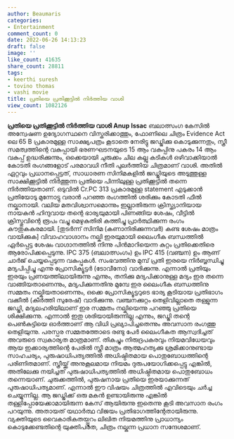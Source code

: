 ```yaml
---
author: Beaumaris
categories:
- Entertainment
comment_count: 0
date: 2022-06-26 14:13:23
draft: false
image: ''
like_count: 41635
share_count: 28811
tags:
- keerthi suresh
- tovino thomas
- vashi movie
title: പ്രതിയെ പ്രതിക്കൂട്ടിൽ നിർത്തിയ വാശി
view_count: 1082126
---
```


**പ്രതിയെ പ്രതിക്കൂട്ടിൽ നിർത്തിയ വാശി** **Anup Issac** ബലാത്സംഗ കേസിൽ അന്വേഷണ ഉദ്യോഗസ്ഥനെ വിസ്തരിക്കാത്തും, ഫോണിലെ ചിത്രം Evidence Act ലെ 65 B പ്രകാരമുള്ള സാക്ഷ്യപത്രം കൂടാതെ നേരിട്ടു ജഡ്ജിക്കു കൊടുക്കുന്നതും, സ്ത്രീ സമത്വത്തിന്റെ വകുപ്പായി ഭരണഘടനയുടെ 15 ആം വകുപ്പിനു പകരം 14 ആം വകുപ്പ് ഉദ്ധരിക്കുന്നും, ഒക്കെയായി ചുരുക്കം ചില കല്ലു കടികൾ ഒഴിവാക്കിയാൽ കോടതി രംഗങ്ങളോട് പരമാവധി നീതി പുലർത്തിയ ചിത്രമാണ് വാശി. അതിൽ ഏറ്റവും പ്രധാനപ്പെട്ടത്, സാധാരണ സിനിമകളിൽ ജഡ്ജിയുടെ അടുത്തുള്ള സാക്ഷിക്കൂട്ടിൽ നിർത്തുന്ന പ്രതിയെ പിന്നിലുള്ള പ്രതിക്കൂട്ടിൽ തന്നെ നിർത്തിയതാണ്. ഒടുവിൽ Cr.PC 313 പ്രകാരമുള്ള statement എടുക്കാൻ പ്രതിയോടു മുന്നോട്ടു വരാൻ പറഞ്ഞ രംഗത്തിൽ ശരിക്കും കോടതി ഫീൽ നല്കാനായി. വലിയ മതവിശ്വാസമൊന്നും ഇല്ലാതിരുന്ന ക്രിസ്ത്യാനിയായ നായകൻ ഹിന്ദുവായ തന്റെ ഭാര്യയുമായി പിണങ്ങിയ ശേഷം, വീട്ടിൽ ക്രിസ്തുവിന്റെ രൂപം വച്ചു മെഴുകുതിരി കത്തിച്ചു പ്രാർത്ഥിക്കുന്ന രംഗം കൗതുകകരമായി. [തുടർന്ന് സിനിമ (കണാനിരിക്കുന്നവർ) കണ്ട ശേഷം മാത്രം വായിക്കുക] വിവാഹവാഗ്ദാനം നല്കി ഇരയുമായി ലൈംഗീക ബന്ധത്തിൽ ഏർപ്പെട്ട ശേഷം വാഗ്ദാനത്തിൽ നിന്നു പിൻമാറിയെന്ന കുറ്റം പ്രതിക്കെതിരെ ആരോപിക്കപ്പെടുന്നു. IPC 375 (ബലാത്സംഗം) ഉം IPC 415 (വഞ്ചന) ഉം ആണ് ചാർജ് ചെയ്യപ്പെടുന്ന വകുപ്പുകൾ. സംഭവത്തിനു മുമ്പ് പ്രതി ഇരയെ നിർബ്ബന്ധിച്ചു മദ്യപിപ്പിച്ചു എന്നു പ്രോസിക്യൂട്ടർ (ടോവീനോ) വാദിക്കുന്നു. എന്നാൽ പ്രതിയും ഇരയും പ്രണയത്തിലായിരുന്നു എന്നും, തനിക്കു മദ്യപിക്കാനുള്ള മദ്യം ഇര തന്നെ വാങ്ങിയതാണെന്നും, മദ്യപിക്കുന്നതിനു മുമ്പേ ഇര ലൈംഗീക ബന്ധത്തിനു സമ്മതം നല്കിയതാണെന്നും, ഒക്കെ പ്രോസിക്യൂട്ടറുടെ ഭാര്യ കൂടിയായ പ്രതിഭാഗം വക്കീൽ (കീർത്തി സുരേഷ്) വാദിക്കുന്നു. വഞ്ചനക്കുറ്റം തെളിവില്ലാതെ തള്ളുന്ന ജഡ്ജി, മദ്യലഹരിയിലാണ് ഇര സമ്മതം നല്കിയെന്നു പറഞ്ഞു പ്രതിയെ ശിക്ഷിക്കുന്നു. എന്നാൽ ഇതു ശരിയായിരുന്നില്ല എന്നും, ജഡ്ജി തന്റെ പെൺകുട്ടിയെ ഓർത്താണ് ആ വിധി പ്രഖ്യാപിച്ചതെന്നും അവസാന രംഗത്തു തെളിയുന്നു. പരസ്പര സമ്മതത്തോടെ രണ്ടു പേർ ലൈംഗീകത ആസ്വദിച്ചത് അവരുടെ സ്വകാര്യത മാത്രമാണ്. തികച്ചും നിരുദ്രപകരവും നിയമവിധേയവും ആയ ഇക്കാര്യത്തിന്റെ പേരിൽ സ്ത്രീ മാത്രം ആത്മഹത്യക്കു ശ്രമിക്കാനുണ്ടായ സാഹചര്യം, പുരുഷാധിപത്യത്തിൽ അധിഷ്ഠിതമായ പൊതുബോധത്തിന്റെ പരിണിതമാണ്. സ്ത്രീയ്ക്ക് അനുകൂലമായ നിയമം ദുരുപയോഗിക്കപ്പെട്ടു എങ്കിൽ, അതിലേക്കു നയിച്ചത് പുരുഷാധിപത്യത്തിൽ അധിഷ്ഠിതമായ പൊതുബോധം തന്നെയാണ്. ചുരുക്കത്തിൽ, പുരുഷനായ പ്രതിയെ ഇരയാക്കുന്നത് പുരുഷാധിപത്യമാണ്. എന്നാൽ ഈ വിഷയം ചിത്രത്തിൽ എവിടെയും ചർച്ച ചെയ്യുന്നില്ല. ആ ജഡ്ജിക്ക് ഒരു മകൻ ഉണ്ടായിരുന്നു എങ്കിൽ തള്ളിപ്പോയേക്കാമായിരുന്ന കേസ് ആയിരുന്നു ഇതെന്നു കൂടി അവസാന രംഗം പറയുന്നു. അതായത് യഥാർത്ഥ വിജയം പ്രതിഭാഗത്തിന്റേതായിരുന്നു. വ്യക്തിയുടെ വൈകാരികതയ്പ്പുറം ലിഖിത നിയമത്തിനു പ്രാധാന്യം കൊടുക്കേണ്ടതിന്റെ യുക്തിപരത, ചിത്രം നല്കുന്ന പ്രധാന സന്ദേശമാണ്.
